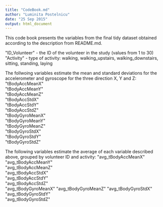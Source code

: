 ```yaml
---
title: "CodeBook.md"
author: "Luminita Postelnicu"
date: "25 Sep 2015"
output: html_document
---
```


This code book presents the variables from the final tidy dataset obtained according to the description from README.md.

"ID_Volunteer" - the ID of the volunteer in the study (values from 1 to 30)     
"Activity" - type of activity: walking, walking_upstairs, walking_downstairs, sitting, standing, laying   

The follwoing variables estimate the mean and standard deviations for the accelerometer and gyroscope for the three direction X, Y and Z:
"tBodyAccMeanX"    
"tBodyAccMeanY"      
"tBodyAccMeanZ"     
"tBodyAccStdX"       
"tBodyAccStdY"       
"tBodyAccStdZ"       
"tBodyGyroMeanX"     
"tBodyGyroMeanY"    
"tBodyGyroMeanZ"     
"tBodyGyroStdX"      
"tBodyGyroStdY"      
"tBodyGyroStdZ" 

The following variables estimate the average of each variable described above, grouped by volunteer ID and activity:
"avg_tBodyAccMeanX" 
"avg_tBodyAccMeanY"  
"avg_tBodyAccMeanZ"  
"avg_tBodyAccStdX"   
"avg_tBodyAccStdY"   
"avg_tBodyAccStdZ"  
"avg_tBodyGyroMeanX" 
"avg_tBodyGyroMeanZ" 
"avg_tBodyGyroStdX"  
"avg_tBodyGyroStdY"  
"avg_tBodyGyroStdZ"
